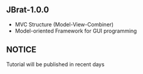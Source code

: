 ## JBrat-1.0.0
- MVC Structure (Model-View-Combiner)
- Model-oriented Framework for GUI programming

## NOTICE
Tutorial will be published in recent days
